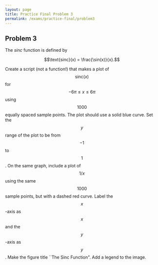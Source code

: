 ```yaml
---
layout: page
title: Practice Final Problem 3
permalink: /exams/practice-final/problem3
---
```


## Problem 3

The *sinc* function is defined by

$$\text{sinc}(x)  = \frac{\sin(x)}{x}.$$

Create a script (not a function!) that makes a plot of $$\text{sinc}(x)$$ for $$-6\pi\leq x \leq 6\pi$$ using $$1000$$ equally spaced sample points.
The plot should use a solid blue curve.
Set the $$y$$ range of the plot to be from $$-1$$ to $$1$$.
On the same graph, include a plot of $$1/x$$ using the same $$1000$$ sample points, but with a dashed red curve.
Label the $$x$$-axis as $$x$$ and the $$y$$-axis as $$y$$.
Make the figure title ``The Sinc Function".
Add a legend to the image.


